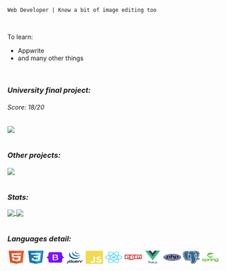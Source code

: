 <!-- template 
<img align="center" alt="AngularJS" height="30" width="40" src=""> 

github stats running on: 
  https://vercel.com/dashboard

-->

`Web Developer | Know a bit of image editing too`

<br>

To learn:
* Appwrite
* and many other things

<br>

### _**University final project:**_
###### Score: 18/20
<div align="left">
  <a href="https://github.com/AndMJ/ptm_frontend">
    <img align="center" height="120" src="https://github-readme-stats-one-rose-11.vercel.app/api/pin/?username=AndMJ&repo=ptm_frontend&theme=dark&show_owner=true">
  </a>
</div>

<br>

### _**Other projects:**_
<div align="left" style="display: inline_block">
  <a href="https://github.com/AndMJ/carvasound_frontend">
    <img align="center" height="140" src="https://github-readme-stats-one-rose-11.vercel.app/api/pin/?username=AndMJ&repo=carvasound_frontend&theme=dark&show_owner=true">
  </a>
</div>

<br>

### _**Stats:**_
<div align="left">
  <a href="#stats">
    <img align="center" height="180" src="https://github-readme-stats-one-rose-11.vercel.app/api?username=AndMJ&show_icons=true&theme=dark&icon_color=1e90ff">
  </a>
  <a href="#stats">
    <img align="center" height="180" src="https://github-readme-stats-one-rose-11.vercel.app/api/top-langs/?username=AndMJ&layout=compact&card_width=320&theme=dark#gh-dark-mode-only">
  </a>
</div>

<br>

### _**Languages detail:**_
<div style="display: inline_block">
  <img align="center" alt="HTML" height="30" width="40" src="https://raw.githubusercontent.com/devicons/devicon/master/icons/html5/html5-original.svg">
  <img align="center" alt="CSS" height="30" width="40" src="https://raw.githubusercontent.com/devicons/devicon/master/icons/css3/css3-original.svg">
  <img align="center" alt="Bootstrap" height="30" width="40" src="https://github.com/devicons/devicon/blob/master/icons/bootstrap/bootstrap-original.svg">
  <img align="center" alt="JQuery" height="30" width="40" src="https://github.com/devicons/devicon/blob/master/icons/jquery/jquery-original-wordmark.svg">
  <img align="center" alt="Js" height="30" width="40" src="https://raw.githubusercontent.com/devicons/devicon/master/icons/javascript/javascript-plain.svg">
  <img align="center" alt="ReactJS" height="30" width="40" src="https://raw.githubusercontent.com/devicons/devicon/master/icons/react/react-original.svg">

  <img align="center" alt="npm" height="30" width="40" src="https://github.com/devicons/devicon/blob/master/icons/npm/npm-original-wordmark.svg">
  <img align="center" alt="VueJS" height="30" width="40" src="https://github.com/devicons/devicon/blob/master/icons/vuejs/vuejs-original-wordmark.svg">
  <img align="center" alt="PHP" height="30" width="40" src="https://github.com/devicons/devicon/blob/master/icons/php/php-original.svg">
  <img align="center" alt="PostgreSQL" height="30" width="40" src="https://github.com/devicons/devicon/blob/master/icons/postgresql/postgresql-original.svg">
  <img align="center" alt="JavaSpringBoot" height="30" width="40" src="https://github.com/devicons/devicon/blob/master/icons/spring/spring-original-wordmark.svg">
</div>
